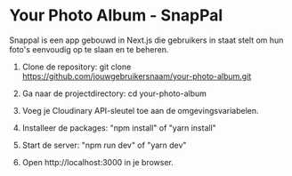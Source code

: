 # Your Photo Album - SnapPal

Snappal is een app gebouwd in Next.js die gebruikers in staat stelt om hun foto's eenvoudig op te slaan en te beheren.

1. Clone de repository:
   git clone https://github.com/jouwgebruikersnaam/your-photo-album.git

2. Ga naar de projectdirectory:
   cd your-photo-album

3. Voeg je Cloudinary API-sleutel toe aan de omgevingsvariabelen.

4. Installeer de packages:
   "npm install" of "yarn install"

5. Start de server:
   "npm run dev" of "yarn dev"

6. Open http://localhost:3000 in je browser.
